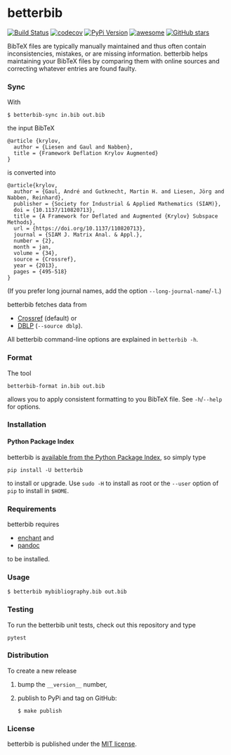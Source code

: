 # betterbib

[![Build Status](https://travis-ci.org/nschloe/betterbib.svg?branch=master)](https://travis-ci.org/nschloe/betterbib)
[![codecov](https://codecov.io/gh/nschloe/betterbib/branch/master/graph/badge.svg)](https://codecov.io/gh/nschloe/betterbib)
[![PyPi Version](https://img.shields.io/pypi/v/betterbib.svg)](https://pypi.python.org/pypi/betterbib)
[![awesome](https://img.shields.io/badge/awesome-yes-brightgreen.svg)](https://img.shields.io/badge/awesome-yes-brightgreen.svg)
[![GitHub stars](https://img.shields.io/github/stars/nschloe/betterbib.svg?style=social&label=Stars&maxAge=2592000)](https://github.com/nschloe/betterbib)

BibTeX files are typically manually maintained and thus often contain
inconsistencies, mistakes, or are missing information. betterbib helps
maintaining your BibTeX files by comparing them with online sources and
correcting whatever entries are found faulty.

### Sync

With
```
$ betterbib-sync in.bib out.bib
```
the input BibTeX
```
@article {krylov,
  author = {Liesen and Gaul and Nabben},
  title = {Framework Deflation Krylov Augmented}
}
```
is converted into
```
@article{krylov,
  author = {Gaul, André and Gutknecht, Martin H. and Liesen, Jörg and Nabben, Reinhard},
  publisher = {Society for Industrial & Applied Mathematics (SIAM)},
  doi = {10.1137/110820713},
  title = {A Framework for Deflated and Augmented {Krylov} Subspace Methods},
  url = {https://doi.org/10.1137/110820713},
  journal = {SIAM J. Matrix Anal. & Appl.},
  number = {2},
  month = jan,
  volume = {34},
  source = {Crossref},
  year = {2013},
  pages = {495-518}
}
```
(If you prefer long journal names, add the option `--long-journal-name`/`-l`.)

betterbib fetches data from

   * [Crossref](http://www.crossref.org/) (default) or
   * [DBLP](http://dblp.uni-trier.de/) (`--source dblp`).

All betterbib command-line options are explained in `betterbib -h`.

### Format

The tool
```
betterbib-format in.bib out.bib
```
allows you to apply consistent formatting to you BibTeX file. See `-h`/`--help`
for options.

### Installation

#### Python Package Index

betterbib is [available from the Python Package
Index](https://pypi.python.org/pypi/betterbib/), so simply type
```
pip install -U betterbib
```
to install or upgrade. Use `sudo -H` to install as root or the `--user` option
of `pip` to install in `$HOME`.


### Requirements

betterbib requires

* [enchant](https://abiword.github.io/enchant/) and
* [pandoc](https://pandoc.org/)

to be installed.


### Usage
```
$ betterbib mybibliography.bib out.bib
```

### Testing

To run the betterbib unit tests, check out this repository and type
```
pytest
```

### Distribution
To create a new release

1. bump the `__version__` number,

2. publish to PyPi and tag on GitHub:
    ```
    $ make publish
    ```

### License

betterbib is published under the [MIT license](https://en.wikipedia.org/wiki/MIT_License).

